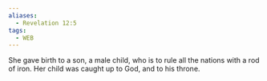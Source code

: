 ```yaml
---
aliases:
  - Revelation 12:5
tags:
  - WEB
---
```

She gave birth to a son, a male child, who is to rule all the nations with a rod of iron. Her child was caught up to God, and to his throne.